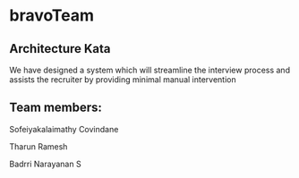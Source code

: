 # bravoTeam
## Architecture Kata

We have designed a system which will streamline the interview process and assists the recruiter by providing minimal manual intervention

## Team members:

Sofeiyakalaimathy Covindane

Tharun Ramesh

Badrri Narayanan S